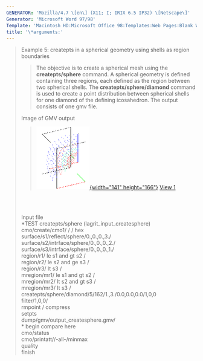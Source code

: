 ```yaml
---
GENERATOR: 'Mozilla/4.7 \[en\] (X11; I; IRIX 6.5 IP32) \[Netscape\]'
Generator: 'Microsoft Word 97/98'
Template: 'Macintosh HD:Microsoft Office 98:Templates:Web Pages:Blank Web Page'
title: '\*arguments:'
---
```


> Example 5: createpts in a spherical geometry using shells as region
> boundaries
>
> > The objective is to create a spherical mesh using the
> > **createpts/sphere** command.
> > A spherical geometry is defined containing three regions, each
> > defined as the region between two spherical shells. The
> > **createpts/sphere/diamond** command is used to create a point
> > distribution between spherical shells for one diamond of the
> > defining icosahedron. The output consists of one gmv file.
>
> Image of GMV output
>
> > [![](image/image5tn.gif){width="141"
> > height="166"}](image/image5.gif) [View 1](image/image5.gif)
>
> \
>  
>
> Input file\
> \*TEST createpts/sphere (lagrit\_input\_createsphere)\
> cmo/create/cmo1/ / / hex\
> surface/s1/reflect/sphere/0.,0.,0.,3./\
> surface/s2/intrface/sphere/0.,0.,0.,2./\
> surface/s3/intrface/sphere/0.,0.,0.,1./\
> region/r1/ le s1 and gt s2 /\
> region/r2/ le s2 and ge s3 /\
> region/r3/ lt s3 /\
> mregion/mr1/ le s1 and gt s2 /\
> mregion/mr2/ lt s2 and gt s3 /\
> mregion/mr3/ lt s3 /\
> createpts/sphere/diamond/5/162/1.,3./0.0,0.0,0.0/1,0,0\
> filter/1,0,0/\
> rmpoint / compress\
> setpts\
> dump/gmv/output\_createsphere.gmv/\
> \* begin compare here\
> cmo/status\
> cmo/printatt//-all-/minmax\
> quality\
> finish
